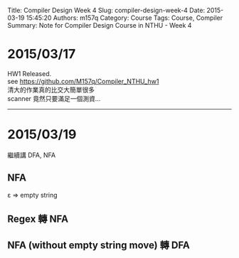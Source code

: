 Title: Compiler Design Week 4
Slug: compiler-design-week-4
Date: 2015-03-19 15:45:20
Authors: m157q
Category: Course
Tags: Course, Compiler
Summary: Note for Compiler Design Course in NTHU - Week 4


# 2015/03/17
  
HW1 Released.  
see <https://github.com/M157q/Compiler_NTHU_hw1>  
清大的作業真的比交大簡單很多  
scanner 竟然只要滿足一個測資...  
  
---
  
# 2015/03/19

繼續講 DFA, NFA  

## NFA
ε => empty string  

## Regex 轉 NFA
## NFA (without empty string move) 轉 DFA

